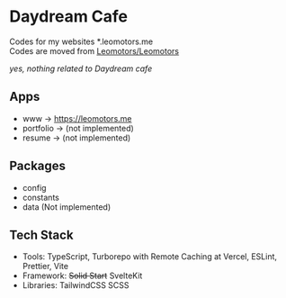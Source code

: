 # Daydream Cafe

Codes for my websites \*.leomotors.me  
Codes are moved from [Leomotors/Leomotors](https://github.com/Leomotors/Leomotors)

_yes, nothing related to Daydream cafe_

## Apps

- www -> https://leomotors.me
- portfolio -> (not implemented)
- resume -> (not implemented)

## Packages

- config
- constants
- data (Not implemented)

## Tech Stack

- Tools: TypeScript, Turborepo with Remote Caching at Vercel, ESLint, Prettier, Vite
- Framework: ~~Solid Start~~ SvelteKit
- Libraries: TailwindCSS SCSS
